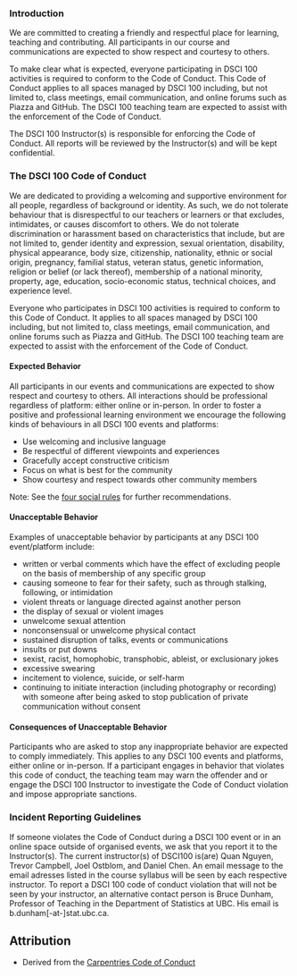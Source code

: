 ### Introduction
We are committed to creating a friendly and respectful place for
learning, teaching and contributing.  All participants in our course and
communications are expected to show respect and courtesy to others.

To make clear what is expected, everyone participating in DSCI 100 activities
is required to conform to the Code of Conduct.  This Code of Conduct applies to
all spaces managed by DSCI 100 including, but not limited to, class meetings,
email communication, and online forums such as Piazza and GitHub. The DSCI 100
teaching team are expected to assist with the enforcement of the Code of
Conduct.

The DSCI 100 Instructor(s) is responsible for enforcing the Code of Conduct.
All reports will be reviewed by the Instructor(s) and will be kept
confidential.

### The DSCI 100 Code of Conduct
We are dedicated to providing a welcoming and supportive
environment for all people, regardless of background or identity. As such, we
do not tolerate behaviour that is disrespectful to our teachers or learners or
that excludes, intimidates, or causes discomfort to others. We do not tolerate
discrimination or harassment based on characteristics that include, but are not
limited to, gender identity and expression, sexual orientation, disability,
physical appearance, body size, citizenship, nationality, ethnic or social
origin, pregnancy, familial status, veteran status, genetic information,
religion or belief (or lack thereof), membership of a national minority,
property, age, education, socio-economic status, technical choices, and
experience level.

Everyone who participates in DSCI 100 activities is required to conform to this
Code of Conduct. It applies to all spaces managed by DSCI 100 including, but
not limited to, class meetings, email communication, and online forums such as
Piazza and GitHub. The DSCI 100 teaching team are expected to assist with the
enforcement of the Code of Conduct. 

#### Expected Behavior

All participants in our events and communications are expected to show respect
and courtesy to others. All interactions should be professional regardless of
platform: either online or in-person. In order to foster a positive and
professional learning environment we encourage the following kinds of
behaviours in all DSCI 100 events and platforms:

- Use welcoming and inclusive language
- Be respectful of different viewpoints and experiences
- Gracefully accept constructive criticism
- Focus on what is best for the community
- Show courtesy and respect towards other community members

Note: See the [four social rules](https://www.recurse.com/manual#sub-sec-social-rules) for further recommendations.

#### Unacceptable Behavior

Examples of unacceptable behavior by participants at any DSCI 100 event/platform include:

- written or verbal comments which have the effect of excluding people on the basis of membership of any specific group
- causing someone to fear for their safety, such as through stalking, following, or intimidation
- violent threats or language directed against another person
- the display of sexual or violent images
- unwelcome sexual attention
- nonconsensual or unwelcome physical contact
- sustained disruption of talks, events or communications
- insults or put downs
- sexist, racist, homophobic, transphobic, ableist, or exclusionary jokes
- excessive swearing
- incitement to violence, suicide, or self-harm
- continuing to initiate interaction (including photography or recording) with someone after being asked to stop
publication of private communication without consent

#### Consequences of Unacceptable Behavior

Participants who are asked to stop any inappropriate behavior are expected to
comply immediately. This applies to any DSCI 100 events and platforms, either
online or in-person. If a participant engages in behavior that violates this
code of conduct, the teaching team may warn the offender and or engage the DSCI
100 Instructor to investigate the Code of Conduct violation and impose
appropriate sanctions.

### Incident Reporting Guidelines

If someone violates the Code of Conduct during a DSCI 100 event or in an online
space outside of organised events, we ask that you report it to the
Instructor(s). The current instructor(s) of DSCI100 is(are) Quan Nguyen, Trevor Campbell, Joel Ostblom, and Daniel Chen. An
email message to the email adresses listed in the course syllabus will be seen by each respective instructor. To report a DSCI
100 code of conduct violation that will not be seen by your instructor, an
alternative contact person is Bruce Dunham, Professor of Teaching in the
Department of Statistics at UBC. His email is b.dunham[-at-]stat.ubc.ca.

## Attribution 
- Derived from the [Carpentries Code of Conduct](https://docs.carpentries.org/topic_folders/policies/code-of-conduct.html)
